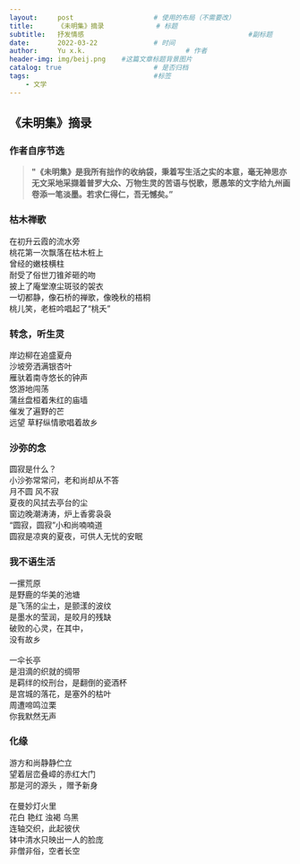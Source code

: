 ```yaml
---
layout:     post   				    # 使用的布局（不需要改）
title:      《未明集》摘录				# 标题 
subtitle:   抒发情感                                         #副标题
date:       2022-03-22 				# 时间
author:     Yu x.k. 						# 作者
header-img: img/beij.png 	#这篇文章标题背景图片
catalog: true 						# 是否归档
tags:								#标签
    - 文学
---
```


## 《未明集》摘录

### 作者自序节选
><strong>"《未明集》是我所有拙作的收纳袋，秉着写生活之实的本意，毫无神思亦无文采地采撷着普罗大众、万物生灵的苦语与悦歌，愿愚笨的文字给九州画卷添一笔淡墨。若求仁得仁，吾无憾矣。”</strong>
                                      

### 枯木禅歌

在初升云霞的流水旁<br/> 
桃花第一次飘落在枯木桩上<br/> 
曾经的嫩枝横柱<br/> 
耐受了俗世刀锥斧砸的吻<br/> 
披上了庵堂潦尘斑驳的袈衣<br/> 
一切都静，像石桥的禅歌，像晚秋的梧桐<br/> 
桃儿笑，老桩吟唱起了“桃夭”<br/> 


### 转念，听生灵

岸边柳在追盛夏舟<br/> 
沙坡旁洒满银杏叶<br/> 
雁驮着南寺悠长的钟声 <br/> 
悠游地闯荡<br/> 
蒲丝盘桓着朱红的庙墙<br/> 
催发了遍野的芒<br/> 
远望 草籽纵情歌唱着故乡<br/> 


### 沙弥的念

圆寂是什么？<br/> 
小沙弥常常问，老和尚却从不答<br/> 
月不圆 风不寂<br/> 
夏夜的风拭去亭台的尘<br/> 
窗边晚潮涛涛，炉上香雾袅袅<br/> 
“圆寂，圆寂”小和尚喃喃道<br/> 
圆寂是凉爽的夏夜，可供人无忧的安眠<br/> 


###  我不语生活

一摞荒原<br/> 
是野鹿的华美的池塘<br/> 
是飞荡的尘土，是颤漾的波纹<br/> 
是墨水的莹润，是皎月的残缺<br/> 
破败的心灵，在其中，<br/> 
没有故乡<br/> 
<br/> 
一伞长亭<br/> 
是泪滴的织就的绸带<br/> 
是羁绊的绞刑台，是翻倒的瓷酒杯<br/> 
是宫城的落花，是塞外的枯叶<br/>
周遭啼鸣泣栗<br/> 
你我默然无声<br/> 


### 化缘

游方和尚静静伫立<br/> 
望着层峦叠嶂的赤红大门<br/> 
那是河的源头 ，赠予新身<br/> 
<br/> 
在曼妙灯火里<br/> 
花白 艳红 浊褐 乌黑<br/> 
连轴交织，此起彼伏<br/> 
钵中清水只映出一人的脸庞<br/> 
非僧非俗，空者长空<br/> 
